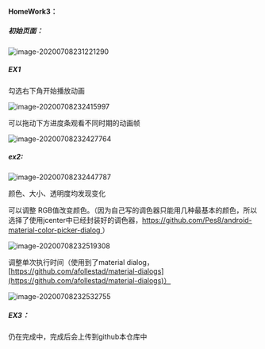 #### HomeWork3：

##### 初始页面：

![image-20200708231221290](readme.assets/image-20200708231221290.png)



##### EX1

勾选右下角开始播放动画

![image-20200708232415997](readme.assets/image-20200708232415997.png)

可以拖动下方进度条观看不同时期的动画帧

![image-20200708232427764](readme.assets/image-20200708232427764.png)



##### ex2:

![image-20200708232447787](readme.assets/image-20200708232447787.png)

颜色、大小、透明度均发现变化

可以调整 RGB值改变颜色。（因为自己写的调色器只能用几种最基本的颜色，所以选择了使用jcenter中已经封装好的调色器，[https://github.com/Pes8/android-material-color-picker-dialog ](https://github.com/Pes8/android-material-color-picker-dialog )）

![image-20200708232519308](readme.assets/image-20200708232519308.png)

调整单次执行时间（使用到了material dialog，[https://github.com/afollestad/material-dialogs](https://github.com/afollestad/material-dialogs)）

![image-20200708232532755](readme.assets/image-20200708232532755.png)



##### EX3：

仍在完成中，完成后会上传到github本仓库中